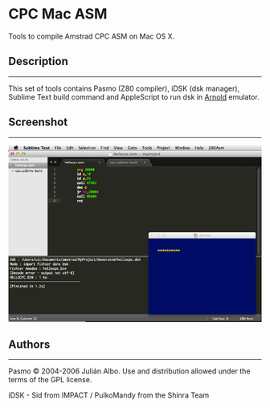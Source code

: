 CPC Mac ASM
===========

Tools to compile Amstrad CPC ASM on Mac OS X.


## Description
---

This set of tools contains Pasmo (Z80 compiler), iDSK (dsk manager), Sublime Text build command and AppleScript to run dsk in [Arnold](http://www.bannister.org/software/arnold.htm) emulator.

## Screenshot
---

![Screenshot](readme.png)

## Authors
---

Pasmo © 2004-2006 Julián Albo.
Use and distribution allowed under the terms of the GPL license.

iDSK - Sid from IMPACT / PulkoMandy from the Shinra Team 

